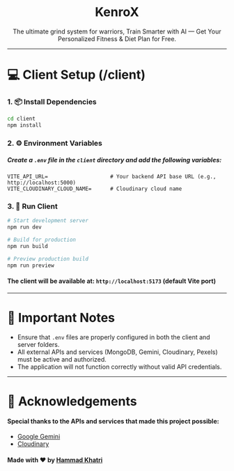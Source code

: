 <h1 align="center">KenroX</h1>
<p align="center">The ultimate grind system for warriors, Train Smarter with AI — Get Your Personalized Fitness & Diet Plan for Free.</p>

---

# 💻 Client Setup (/client)

### 1. 📦 Install Dependencies

```bash
cd client
npm install
```

### 2. ⚙️ Environment Variables

##### Create a `.env` file in the `client` directory and add the following variables:

```env
VITE_API_URL=                    # Your backend API base URL (e.g., http://localhost:5000)
VITE_CLOUDINARY_CLOUD_NAME=      # Cloudinary cloud name
```

### 3. 🧪 Run Client

```bash
# Start development server
npm run dev

# Build for production
npm run build

# Preview production build
npm run preview
```

#### The client will be available at: `http://localhost:5173` (default Vite port)

---

# 📌 Important Notes

- Ensure that `.env` files are properly configured in both the client and server folders.
- All external APIs and services (MongoDB, Gemini, Cloudinary, Pexels) must be active and authorized.
- The application will not function correctly without valid API credentials.

---

# 🙌 Acknowledgements

#### Special thanks to the APIs and services that made this project possible:

- [Google Gemini](https://deepmind.google/technologies/gemini/)
- [Cloudinary](https://cloudinary.com/)

#### Made with ❤️ by [Hammad Khatri](https://github.com/Hammad005)
